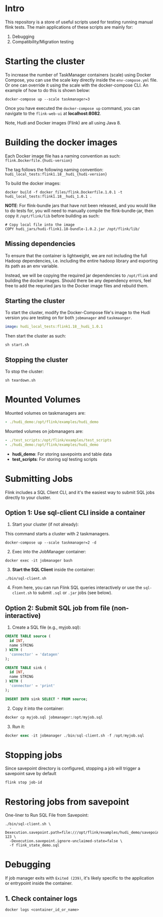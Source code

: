 # Intro

This repository is a store of useful scripts used for testing running manual flink tests. The main applications of these scripts are mainly for:

1. Debugging
2. Compatibility/Migration testing 

# Starting the cluster

To increase the number of TaskManager containers (scale) using Docker Compose, you can use the scale key directly inside the `env-compose.yml` file. Or one can override it using the scale with the docker-compose CLI. An example of how to do this is shown below:

```shell
docker-compose up --scale taskmanager=3
```

Once you have executed the `docker-compose up` command, you can navigate to the `flink-web-ui` at **localhost:8082**.

Note, Hudi and Docker images (Flink) are all using Java 8. 


# Building the docker images

Each Docker image file has a naming convention as such:
`flink.Dockerfile.{hudi-version}`

The tag follows the following naming convention:
`hudi_local_tests:flink1.18__hudi_{hudi-version}`

To build the docker images:

```shell
docker build -f docker_files/flink.Dockerfile.1.0.1 -t hudi_local_tests:flink1.18__hudi_1.0.1 .
```

**NOTE**: For flink-bundle jars that have not been released, and you would like to do tests for, you will need to manually compile the flink-bundle-jar, then copy it `/opt/flink/lib` before building as such:

```
# Copy local file into the image
COPY hudi_jars/hudi-flink1.18-bundle-1.0.2.jar /opt/flink/lib/
```

## Missing dependencies

To ensure that the container is lightweight, we are not including the full Hadoop dependencies, i.e. including the entire hadoop library and exporting its path as an env variable.

Instead, we will be copying the required jar dependencies to `/opt/flink` and building the docker images. Should there be any dependency errors, feel free to add the requried jars to the Docker image files and rebuild them.

## Starting the cluster

To start the cluster, modify the Docker-Compose file's image to the Hudi version you are testing on for both `jobmanager` and `taskmaanger`.


```yml
image: hudi_local_tests:flink1.18__hudi_1.0.1
```

Then start the cluster as such:
```shell
sh start.sh
```

## Stopping the cluster

To stop the cluster:
```shell
sh teardown.sh
```

# Mounted Volumes

Mounted volumes on taskmanagers are:
```yml
- ./hudi_demo:/opt/flink/examples/hudi_demo
```

Mounted volumes on jobmanagers are:
```yml
- ./test_scripts:/opt/flink/examples/test_scripts
- ./hudi_demo:/opt/flink/examples/hudi_demo
```

- **hudi_demo**: For storing savepoints and table data
- **test_scripts**: For storing sql testing scripts


# Submitting Jobs

Flink includes a SQL Client CLI, and it's the easiest way to submit SQL jobs directly to your cluster.

## Option 1: Use sql-client CLI inside a container

1. Start your cluster (if not already):

This command starts a cluster with 2 taskmanagers.

```shell
docker-compose up --scale taskmanager=2 -d
```

2. Exec into the JobManager container:

```shell
docker exec -it jobmanager bash
```

3. **Start the SQL Client** inside the container:

```shell
./bin/sql-client.sh
```

4. From here, you can run Flink SQL queries interactively or use the `sql-client.sh` to submit `.sql` or `.jar` jobs (see below).


## Option 2: Submit SQL job from file (non-interactive)

1. Create a SQL file (e.g., myjob.sql):


```sql
CREATE TABLE source (
  id INT,
  name STRING
) WITH (
  'connector' = 'datagen'
);

CREATE TABLE sink (
  id INT,
  name STRING
) WITH (
  'connector' = 'print'
);

INSERT INTO sink SELECT * FROM source;
```

2. Copy it into the container:

```sql
docker cp myjob.sql jobmanager:/opt/myjob.sql
```

3. Run it:

```sql
docker exec -it jobmanager ./bin/sql-client.sh -f /opt/myjob.sql
```

# Stopping jobs

Since savepoint directory is configured, stopping a job will trigger a savepoint save by default
```
flink stop job-id
```

# Restoring jobs from savepoint

One-liner to Run SQL File from Savepoint:
```
./bin/sql-client.sh \
  -Dexecution.savepoint.path=file:///opt/flink/examples/hudi_demo/savepoints/savepoint-123 \
  -Dexecution.savepoint.ignore-unclaimed-state=false \
  -f flink_state_demo.sql
```

# Debugging
If job manager exits with `Exited (239)`, it's likely specific to the application or entrypoint inside the container.

## 1. Check container logs

```shell
docker logs <container_id_or_name>
```

